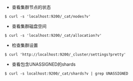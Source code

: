 - 查看集群节点的状态

```shell
$ curl -s 'localhost:9200/_cat/nodes?v'
```

- 查看集群磁盘空间

```shell
$ curl -s 'localhost:9200/_cat/allocation?v'
```

- 检查集群设置

```shell
$ curl 'http://localhost:9200/_cluster/settings?pretty'
```

- 查看包含UNASSIGNED的shards

```shell
$ curl -s localhost:9200/_cat/shards?v | grep UNASSIGNED
```

